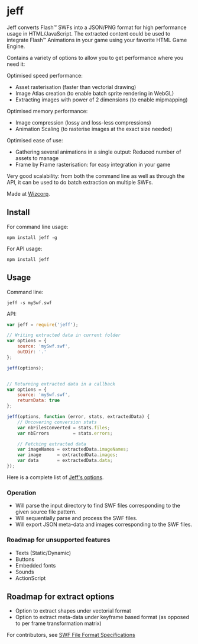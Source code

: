 # jeff

Jeff converts Flash™ SWFs into a JSON/PNG format for high performance usage in HTML/JavaScript.
The extracted content could be used to integrate Flash™ Animations in your game using your favorite HTML Game Engine.

Contains a variety of options to allow you to get performance where you need it:

Optimised speed performance:

- Asset rasterisation (faster than vectorial drawing)
- Image Atlas creation (to enable batch sprite rendering in WebGL)
- Extracting images with power of 2 dimensions (to enable mipmapping)

Optimised memory performance:

- Image compression (lossy and loss-less compressions)
- Animation Scaling (to rasterise images at the exact size needed)

Optimised ease of use:

- Gathering several animations in a single output: Reduced number of assets to manage
- Frame by Frame rasterisation: for easy integration in your game

Very good scalability: from both the command line as well as through the API, it can be used to do batch extraction on multiple SWFs.

Made at [Wizcorp](http://www.wizcorp.jp).

## Install

For command line usage:

```shell
npm install jeff -g
```

For API usage:

```shell
npm install jeff
```

## Usage

Command line:

```shell
jeff -s mySwf.swf
```

API:

```javascript
var jeff = require('jeff');

// Writing extracted data in current folder
var options = {
	source: 'mySwf.swf',
	outDir: '.'
};

jeff(options);


// Returning extracted data in a callback
var options = {
	source: 'mySwf.swf',
	returnData: true
};

jeff(options, function (error, stats, extractedData) {
	// Uncovering conversion stats
	var nbFilesConverted = stats.files;
	var nbErrors         = stats.errors;

	// Fetching extracted data
	var imageNames = extractedData.imageNames;
	var image      = extractedData.images;
	var data       = extractedData.data;
});
```

Here is a complete list of [Jeff's options](http://www.jeff.github.io).

### Operation

* Will parse the input directory to find SWF files corresponding to the given source file pattern.
* Will sequentially parse and process the SWF files.
* Will export JSON meta-data and images corresponding to the SWF files.

### Roadmap for unsupported features

* Texts (Static/Dynamic)
* Buttons
* Embedded fonts
* Sounds
* ActionScript

## Roadmap for extract options

* Option to extract shapes under vectorial format
* Option to extract meta-data under keyframe based format (as opposed to per frame transformation matrix)

For contributors, see [SWF File Format Specifications](http://wwwimages.adobe.com/www.adobe.com/content/dam/Adobe/en/devnet/swf/pdf/swf-file-format-spec.pdf)
